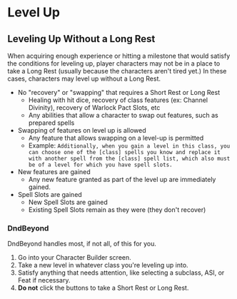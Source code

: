 # Level Up

## Leveling Up Without a Long Rest

When acquiring enough experience or hitting a milestone that would satisfy the conditions for leveling up, player characters may not be in a place to take a Long Rest (usually because the characters aren't tired yet.)  In these cases, characters may level up without a Long Rest.

- No "recovery" or "swapping" that requires a Short Rest or Long Rest
	- Healing with hit dice, recovery of class features (ex: Channel Divinity), recovery of Warlock Pact Slots, etc
	- Any abilities that allow a character to swap out features, such as prepared spells
- Swapping of features on level up is allowed
	- Any feature that allows swapping on a level-up is permitted
	- Example: `Additionally, when you gain a level in this class, you can choose one of the [class] spells you know and replace it with another spell from the [class] spell list, which also must be of a level for which you have spell slots.`
- New features are gained
	- Any new feature granted as part of the level up are immediately gained.
- Spell Slots are gained
	- New Spell Slots are gained
	- Existing Spell Slots remain as they were (they don't recover)

### DndBeyond

DndBeyond handles most, if not all, of this for you. 

1. Go into your Character Builder screen.
2. Take a new level in whatever class you're leveling up into.
3. Satisfy anything that needs attention, like selecting a subclass, ASI, or Feat if necessary.
4. **Do not** click the buttons to take a Short Rest or Long Rest.